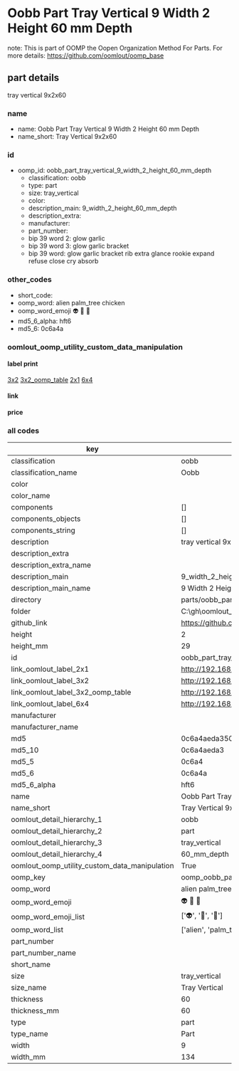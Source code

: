 # Oobb Part Tray Vertical 9 Width 2 Height 60 mm Depth  

note: This is part of OOMP the Oopen Organization Method For Parts. For more details: https://github.com/oomlout/oomp_base

##  part details
  



tray vertical 9x2x60



### name
* name: Oobb Part Tray Vertical 9 Width 2 Height 60 mm Depth
* name_short: Tray Vertical 9x2x60 
### id
* oomp_id: oobb_part_tray_vertical_9_width_2_height_60_mm_depth
  * classification: oobb
  * type: part
  * size: tray_vertical
  * color: 
  * description_main: 9_width_2_height_60_mm_depth
  * description_extra: 
  * manufacturer: 
  * part_number: 
  * bip 39 word 2: glow garlic
  * bip 39 word 3: glow garlic bracket
  * bip 39 word: glow garlic bracket rib extra glance rookie expand refuse close cry absorb

### other_codes
* short_code: 
* oomp_word: alien palm_tree chicken
* oomp_word_emoji :alien: :palm_tree: :chicken:
* md5_6_alpha: hft6
* md5_6: 0c6a4a






### oomlout_oomp_utility_custom_data_manipulation
#### label print
[3x2](http://192.168.1.245:1112/?label=oomp%20hft6)
[3x2_oomp_table](http://192.168.1.108:1112/?label=oomp%20hft6)
[2x1](http://192.168.1.242:1112/?label=oomp%20hft6)
[6x4](http://192.168.1.55:1112/?label=oomp%20hft6)    

#### link

                              

#### price







### all codes 
| key | value |  
| --- | --- |  
| classification | oobb |  
| classification_name | Oobb |  
| color |  |  
| color_name |  |  
| components | [] |  
| components_objects | [] |  
| components_string | [] |  
| description | tray vertical 9x2x60 |  
| description_extra |  |  
| description_extra_name |  |  
| description_main | 9_width_2_height_60_mm_depth |  
| description_main_name | 9 Width 2 Height 60 mm Depth |  
| directory | parts/oobb_part_tray_vertical_9_width_2_height_60_mm_depth |  
| folder | C:\gh\oomlout_oobb_version_4_generated_parts\parts\oobb_part_tray_vertical_9_width_2_height_60_mm_depth |  
| github_link | https://github.com/oomlout/oomlout_oomp_part_src/tree/main/parts/oobb_part_tray_vertical_9_width_2_height_60_mm_depth |  
| height | 2 |  
| height_mm | 29 |  
| id | oobb_part_tray_vertical_9_width_2_height_60_mm_depth |  
| link_oomlout_label_2x1 | http://192.168.1.242:1112/?label=oomp%20hft6 |  
| link_oomlout_label_3x2 | http://192.168.1.245:1112/?label=oomp%20hft6 |  
| link_oomlout_label_3x2_oomp_table | http://192.168.1.108:1112/?label=oomp%20hft6 |  
| link_oomlout_label_6x4 | http://192.168.1.55:1112/?label=oomp%20hft6 |  
| manufacturer |  |  
| manufacturer_name |  |  
| md5 | 0c6a4aeda35037798aa88b8e3597f31e |  
| md5_10 | 0c6a4aeda3 |  
| md5_5 | 0c6a4 |  
| md5_6 | 0c6a4a |  
| md5_6_alpha | hft6 |  
| name | Oobb Part Tray Vertical 9 Width 2 Height 60 mm Depth |  
| name_short | Tray Vertical 9x2x60  |  
| oomlout_detail_hierarchy_1 | oobb |  
| oomlout_detail_hierarchy_2 | part |  
| oomlout_detail_hierarchy_3 | tray_vertical |  
| oomlout_detail_hierarchy_4 | 60_mm_depth |  
| oomlout_oomp_utility_custom_data_manipulation | True |  
| oomp_key | oomp_oobb_part_tray_vertical_9_width_2_height_60_mm_depth |  
| oomp_word | alien palm_tree chicken |  
| oomp_word_emoji | :alien: :palm_tree: :chicken: |  
| oomp_word_emoji_list | [':alien:', ':palm_tree:', ':chicken:'] |  
| oomp_word_list | ['alien', 'palm_tree', 'chicken'] |  
| part_number |  |  
| part_number_name |  |  
| short_name |  |  
| size | tray_vertical |  
| size_name | Tray Vertical |  
| thickness | 60 |  
| thickness_mm | 60 |  
| type | part |  
| type_name | Part |  
| width | 9 |  
| width_mm | 134 |  
